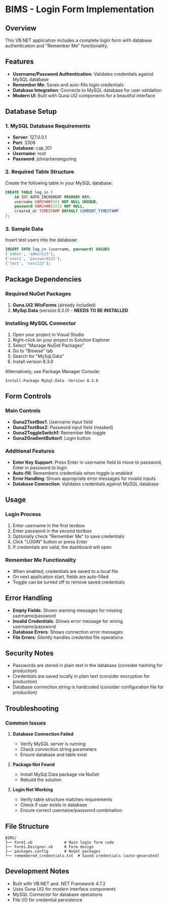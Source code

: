# BIMS - Login Form Implementation

## Overview
This VB.NET application includes a complete login form with database authentication and "Remember Me" functionality.

## Features
- **Username/Password Authentication**: Validates credentials against MySQL database
- **Remember Me**: Saves and auto-fills login credentials
- **Database Integration**: Connects to MySQL database for user validation
- **Modern UI**: Built with Guna UI2 components for a beautiful interface

## Database Setup

### 1. MySQL Database Requirements
- **Server**: 127.0.0.1
- **Port**: 3306
- **Database**: cap_101
- **Username**: root
- **Password**: johnarbenanguring

### 2. Required Table Structure
Create the following table in your MySQL database:

```sql
CREATE TABLE log_in (
    id INT AUTO_INCREMENT PRIMARY KEY,
    username VARCHAR(50) NOT NULL UNIQUE,
    password VARCHAR(255) NOT NULL,
    created_at TIMESTAMP DEFAULT CURRENT_TIMESTAMP
);
```

### 3. Sample Data
Insert test users into the database:

```sql
INSERT INTO log_in (username, password) VALUES 
('admin', 'admin123'),
('user1', 'password123'),
('test', 'test123');
```

## Package Dependencies

### Required NuGet Packages
1. **Guna.UI2.WinForms** (already included)
2. **MySql.Data** (version 8.3.0) - **NEEDS TO BE INSTALLED**

### Installing MySQL Connector
1. Open your project in Visual Studio
2. Right-click on your project in Solution Explorer
3. Select "Manage NuGet Packages"
4. Go to "Browse" tab
5. Search for "MySql.Data"
6. Install version 8.3.0

Alternatively, use Package Manager Console:
```
Install-Package MySql.Data -Version 8.3.0
```

## Form Controls

### Main Controls
- **Guna2TextBox1**: Username input field
- **Guna2TextBox2**: Password input field (masked)
- **Guna2ToggleSwitch1**: Remember Me toggle
- **Guna2GradientButton1**: Login button

### Additional Features
- **Enter Key Support**: Press Enter in username field to move to password, Enter in password to login
- **Auto-fill**: Remembers credentials when toggle is enabled
- **Error Handling**: Shows appropriate error messages for invalid inputs
- **Database Connection**: Validates credentials against MySQL database

## Usage

### Login Process
1. Enter username in the first textbox
2. Enter password in the second textbox
3. Optionally check "Remember Me" to save credentials
4. Click "LOGIN" button or press Enter
5. If credentials are valid, the dashboard will open

### Remember Me Functionality
- When enabled, credentials are saved to a local file
- On next application start, fields are auto-filled
- Toggle can be turned off to remove saved credentials

## Error Handling
- **Empty Fields**: Shows warning messages for missing username/password
- **Invalid Credentials**: Shows error message for wrong username/password
- **Database Errors**: Shows connection error messages
- **File Errors**: Silently handles credential file operations

## Security Notes
- Passwords are stored in plain text in the database (consider hashing for production)
- Credentials are saved locally in plain text (consider encryption for production)
- Database connection string is hardcoded (consider configuration file for production)

## Troubleshooting

### Common Issues
1. **Database Connection Failed**
   - Verify MySQL server is running
   - Check connection string parameters
   - Ensure database and table exist

2. **Package Not Found**
   - Install MySql.Data package via NuGet
   - Rebuild the solution

3. **Login Not Working**
   - Verify table structure matches requirements
   - Check if user exists in database
   - Ensure correct username/password combination

## File Structure
```
BIMS/
├── Form1.vb              # Main login form code
├── Form1.Designer.vb     # Form design
├── packages.config       # NuGet packages
└── remembered_credentials.txt  # Saved credentials (auto-generated)
```

## Development Notes
- Built with VB.NET and .NET Framework 4.7.2
- Uses Guna UI2 for modern interface components
- MySQL Connector for database operations
- File I/O for credential persistence